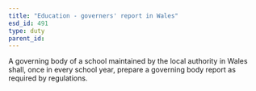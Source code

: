 ```yaml
---
title: "Education - governers' report in Wales"
esd_id: 491
type: duty
parent_id:  
---
```


A governing body of a school maintained by the local authority in Wales shall, once in every school year, prepare a governing body report as required by regulations.

